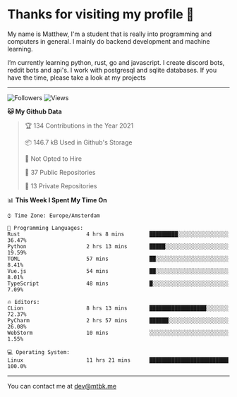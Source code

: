# Thanks for visiting my profile 👋
My name is Matthew, I'm a student that is really into programming and computers in general. I mainly do backend development and machine learning.

I’m currently learning python, rust, go and javascript. I create discord bots, reddit bots and api's. I work with postgresql and sqlite databases. If you have the time, please take a look at my projects

---
![Followers](https://img.shields.io/github/followers/DankDumpster?style=social)
![Views](https://komarev.com/ghpvc/?username=DankDumpster&style=flat-square&color=green)
<!--START_SECTION:waka-->
**🐱 My Github Data** 

> 🏆 134 Contributions in the Year 2021
 > 
> 📦 146.7 kB Used in Github's Storage 
 > 
> 🚫 Not Opted to Hire
 > 
> 📜 37 Public Repositories 
 > 
> 🔑 13 Private Repositories  
 > 
📊 **This Week I Spent My Time On** 

```text
⌚︎ Time Zone: Europe/Amsterdam

💬 Programming Languages: 
Rust                     4 hrs 8 mins        █████████░░░░░░░░░░░░░░░░   36.47% 
Python                   2 hrs 13 mins       █████░░░░░░░░░░░░░░░░░░░░   19.59% 
TOML                     57 mins             ██░░░░░░░░░░░░░░░░░░░░░░░   8.41% 
Vue.js                   54 mins             ██░░░░░░░░░░░░░░░░░░░░░░░   8.01% 
TypeScript               48 mins             █░░░░░░░░░░░░░░░░░░░░░░░░   7.09%

🔥 Editors: 
CLion                    8 hrs 13 mins       ██████████████████░░░░░░░   72.37% 
PyCharm                  2 hrs 57 mins       ██████░░░░░░░░░░░░░░░░░░░   26.08% 
WebStorm                 10 mins             ░░░░░░░░░░░░░░░░░░░░░░░░░   1.55%

💻 Operating System: 
Linux                    11 hrs 21 mins      █████████████████████████   100.0%

```


<!--END_SECTION:waka-->
-------

You can contact me at dev@mtbk.me
